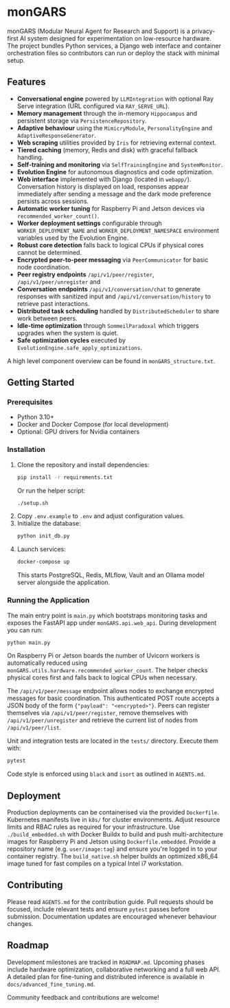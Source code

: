 # monGARS

monGARS (Modular Neural Agent for Research and Support) is a privacy-first AI system designed for experimentation on low-resource hardware. The project bundles Python services, a Django web interface and container orchestration files so contributors can run or deploy the stack with minimal setup.

## Features

- **Conversational engine** powered by `LLMIntegration` with optional Ray Serve integration (URL configured via `RAY_SERVE_URL`).
- **Memory management** through the in-memory `Hippocampus` and persistent storage via `PersistenceRepository`.
- **Adaptive behaviour** using the `MimicryModule`, `PersonalityEngine` and `AdaptiveResponseGenerator`.
- **Web scraping** utilities provided by `Iris` for retrieving external context.
- **Tiered caching** (memory, Redis and disk) with graceful fallback handling.
- **Self‑training and monitoring** via `SelfTrainingEngine` and `SystemMonitor`.
- **Evolution Engine** for autonomous diagnostics and code optimization.
- **Web interface** implemented with Django (located in `webapp/`).
  Conversation history is displayed on load, responses appear
  immediately after sending a message and the dark mode
  preference persists across sessions.
- **Automatic worker tuning** for Raspberry Pi and Jetson devices via `recommended_worker_count()`.
- **Worker deployment settings** configurable through `WORKER_DEPLOYMENT_NAME` and `WORKER_DEPLOYMENT_NAMESPACE` environment variables used by the Evolution Engine.
- **Robust core detection** falls back to logical CPUs if physical cores cannot be determined.
- **Encrypted peer-to-peer messaging** via `PeerCommunicator` for basic node coordination.
- **Peer registry endpoints** `/api/v1/peer/register`, `/api/v1/peer/unregister` and
- **Conversation endpoints** `/api/v1/conversation/chat` to generate responses
  with sanitized input and `/api/v1/conversation/history` to retrieve past
  interactions.
- **Distributed task scheduling** handled by `DistributedScheduler` to share work between peers.
- **Idle-time optimization** through `SommeilParadoxal` which triggers upgrades when the system is quiet.
- **Safe optimization cycles** executed by `EvolutionEngine.safe_apply_optimizations`.

A high level component overview can be found in `monGARS_structure.txt`.

## Getting Started

### Prerequisites

- Python 3.10+
- Docker and Docker Compose (for local development)
- Optional: GPU drivers for Nvidia containers

### Installation

1. Clone the repository and install dependencies:
   ```bash
   pip install -r requirements.txt
   ```
   Or run the helper script:
   ```bash
   ./setup.sh
   ```
2. Copy `.env.example` to `.env` and adjust configuration values.
3. Initialize the database:
   ```bash
   python init_db.py
   ```
4. Launch services:
   ```bash
   docker-compose up
   ```
   This starts PostgreSQL, Redis, MLflow, Vault and an Ollama model server alongside the application.

### Running the Application

The main entry point is `main.py` which bootstraps monitoring tasks and exposes the FastAPI app under `monGARS.api.web_api`. During development you can run:

```bash
python main.py
```

On Raspberry Pi or Jetson boards the number of Uvicorn workers is
automatically reduced using `monGARS.utils.hardware.recommended_worker_count`.
The helper checks physical cores first and falls back to logical CPUs when
necessary.

The `/api/v1/peer/message` endpoint allows nodes to exchange encrypted messages
for basic coordination. This authenticated POST route accepts a JSON body of the
form `{"payload": "<encrypted>"}`.
Peers can register themselves via `/api/v1/peer/register`, remove themselves with
`/api/v1/peer/unregister` and retrieve the current list of nodes from
`/api/v1/peer/list`.

Unit and integration tests are located in the `tests/` directory. Execute them with:

```bash
pytest
```

Code style is enforced using `black` and `isort` as outlined in `AGENTS.md`.

## Deployment

Production deployments can be containerised via the provided `Dockerfile`. Kubernetes manifests live in `k8s/` for cluster environments. Adjust resource limits and RBAC rules as required for your infrastructure.
Use `./build_embedded.sh` with Docker Buildx to build and push multi-architecture images for Raspberry Pi and Jetson using `Dockerfile.embedded`. Provide a repository name (e.g. `user/image:tag`) and ensure you're logged in to your container registry.
The `build_native.sh` helper builds an optimized x86_64 image tuned for fast compiles on a typical Intel i7 workstation.

## Contributing

Please read `AGENTS.md` for the contribution guide. Pull requests should be focused, include relevant tests and ensure `pytest` passes before submission. Documentation updates are encouraged whenever behaviour changes.

## Roadmap

Development milestones are tracked in `ROADMAP.md`. Upcoming phases include hardware optimization, collaborative networking and a full web API. A detailed plan for fine-tuning and distributed inference is available in `docs/advanced_fine_tuning.md`.

Community feedback and contributions are welcome!
